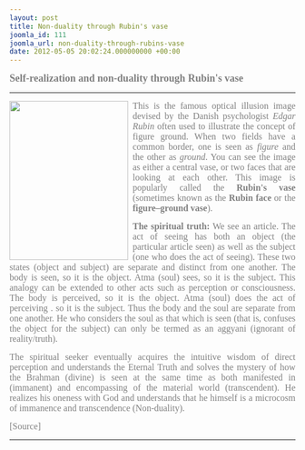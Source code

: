 ```yaml
---
layout: post
title: Non-duality through Rubin's vase
joomla_id: 111
joomla_url: non-duality-through-rubins-vase
date: 2012-05-05 20:02:24.000000000 +00:00
---
```

<p dir="ltr"><span style="font-size: 14pt;"><span style="font-family: trebuchet ms,geneva;"><b><span style="color: #808080; font-family: trebuchet ms,geneva;"><span id=":58" class="hP"><b><span style="font-size: 13.5pt; line-height: 115%;"><span style="color: #808080;">Self-realization and non-duality through Rubin's vase</span></span></b></span></span><br /></b></span></span></p>
<hr />
<p style="text-align: justify; line-height: normal;"><span style="color: #808080;"><span style="font-size: 12pt; font-family: 'Trebuchet MS','sans-serif';"><img style="margin-right: 8px; float: left;" src="images/perspectives/awakening/religion/pers-2.png" height="280" width="209" />This is the famous optical illusion image devised by the Danish psychologist <i>Edgar Rubin</i> often used to illustrate the concept of figure ground. When two fields have a common border, one is seen as <i>figure</i> and the other as <i>ground</i>. You can see the image as either a central vase, or two faces that are looking at each other. This image is popularly called the <b>Rubin's vase</b> (sometimes known as the <b>Rubin face</b> or the <b>figure–ground vase</b>).</span><span style="font-size: 12pt; font-family: 'Trebuchet MS','sans-serif';"> </span></span></p>
<p style="text-align: justify; line-height: normal;"><span style="color: #808080;"><b><span style="font-size: 12pt; font-family: 'Trebuchet MS','sans-serif';">The spiritual truth:</span></b><span style="font-size: 12pt; font-family: 'Trebuchet MS','sans-serif';"> We see an article. The act of seeing has both an object (the particular article seen) as well as the subject (one who does the act of seeing). These two states (object and subject) are separate and distinct from one another. The body is seen, so it is the object. Atma (soul) sees, so it is the subject. This analogy can be extended to other acts such as perception or consciousness. The body is perceived, so it is the object. Atma (soul) does the act of perceiving . so it is the subject. Thus the body and the soul are separate from one another. He who considers the soul as that which is seen (that is, confuses the object for the subject) can only be termed as an aggyani (ignorant of reality/truth).</span><span style="font-size: 12pt; font-family: 'Trebuchet MS','sans-serif';"></span></span></p>
<p style="text-align: justify; line-height: normal;"><span style="font-size: 12pt; font-family: 'Trebuchet MS','sans-serif'; color: #808080;">The spiritual seeker eventually acquires the intuitive wisdom of direct perception and understands the Eternal Truth and solves the mystery of how the Brahman (divine) is seen at the same time as both manifested in (immanent) and encompassing of the material world (transcendent). He realizes his oneness with God and understands that he himself is a microcosm of immanence and transcendence (Non-duality).</span></p>
<p style="text-align: justify; line-height: normal;"><span style="font-size: 12pt; font-family: 'Trebuchet MS','sans-serif'; color: #808080;">[Source]</span></p>
<hr />
<p>&nbsp;</p>
<p>&nbsp;</p>
<p>&nbsp;</p>
